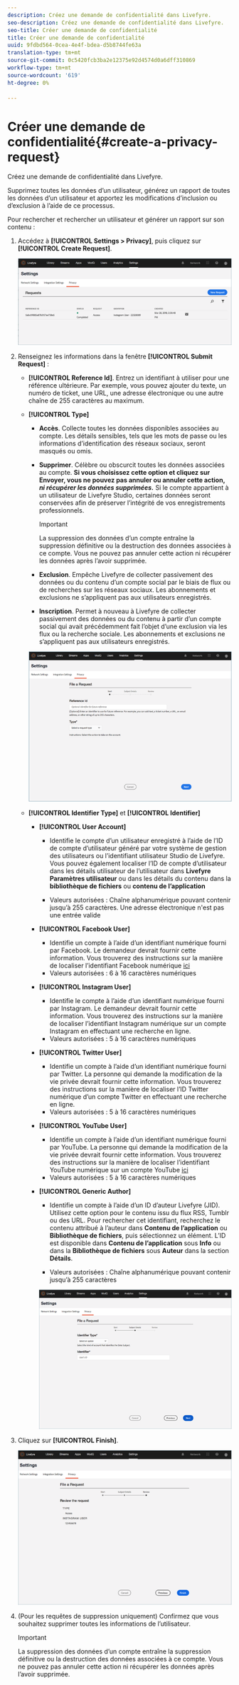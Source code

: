 ```yaml
---
description: Créez une demande de confidentialité dans Livefyre.
seo-description: Créez une demande de confidentialité dans Livefyre.
seo-title: Créer une demande de confidentialité
title: Créer une demande de confidentialité
uuid: 9fdbd564-0cea-4e4f-bdea-d5b8744fe63a
translation-type: tm+mt
source-git-commit: 0c5420fcb3ba2e12375e92d4574d0a6dff310869
workflow-type: tm+mt
source-wordcount: '619'
ht-degree: 0%

---
```



# Créer une demande de confidentialité{#create-a-privacy-request}

Créez une demande de confidentialité dans Livefyre.

Supprimez toutes les données d’un utilisateur, générez un rapport de toutes les données d’un utilisateur et apportez les modifications d’inclusion ou d’exclusion à l’aide de ce processus.

Pour rechercher et rechercher un utilisateur et générer un rapport sur son contenu :

1. Accédez à **[!UICONTROL Settings > Privacy]**, puis cliquez sur **[!UICONTROL Create Request]**.

   ![](assets/privacypage1.png)

1. Renseignez les informations dans la fenêtre **[!UICONTROL Submit Request]** :

   * **[!UICONTROL Reference Id]**. Entrez un identifiant à utiliser pour une référence ultérieure. Par exemple, vous pouvez ajouter du texte, un numéro de ticket, une URL, une adresse électronique ou une autre chaîne de 255 caractères au maximum.
   * **[!UICONTROL Type]**

      * **Accès**. Collecte toutes les données disponibles associées au compte. Les détails sensibles, tels que les mots de passe ou les informations d’identification des réseaux sociaux, seront masqués ou omis.

      * **Supprimer**. Célèbre ou obscurcit toutes les données associées au compte. **Si vous choisissez cette option et cliquez sur Envoyer, vous ne pouvez pas annuler ou annuler cette action,  *ni récupérer les données supprimées.*** Si le compte appartient à un utilisateur de Livefyre Studio, certaines données seront conservées afin de préserver l’intégrité de vos enregistrements professionnels.

         >[!IMPORTANT]
         >
         >La suppression des données d’un compte entraîne la suppression définitive ou la destruction des données associées à ce compte. Vous ne pouvez pas annuler cette action ni récupérer les données après l’avoir supprimée.

      * **Exclusion**. Empêche Livefyre de collecter passivement des données ou du contenu d’un compte social par le biais de flux ou de recherches sur les réseaux sociaux. Les abonnements et exclusions ne s’appliquent pas aux utilisateurs enregistrés.
      * **Inscription**. Permet à nouveau à Livefyre de collecter passivement des données ou du contenu à partir d’un compte social qui avait précédemment fait l’objet d’une exclusion via les flux ou la recherche sociale. Les abonnements et exclusions ne s’appliquent pas aux utilisateurs enregistrés.

      ![](assets/privacypage2.png)

   * **[!UICONTROL Identifier Type]** et **[!UICONTROL Identifier]**

      * **[!UICONTROL User Account]**

         * Identifie le compte d’un utilisateur enregistré à l’aide de l’ID de compte d’utilisateur généré par votre système de gestion des utilisateurs ou l’identifiant utilisateur Studio de Livefyre. Vous pouvez également localiser l’ID de compte d’utilisateur dans les détails utilisateur de l’utilisateur dans **Livefyre** **Paramètres utilisateur** ou dans les détails du contenu dans la **bibliothèque de fichiers** ou **contenu de l’application**

         * Valeurs autorisées : Chaîne alphanumérique pouvant contenir jusqu’à 255 caractères. Une adresse électronique n&#39;est pas une entrée valide
      * **[!UICONTROL Facebook User]**

         * Identifie un compte à l’aide d’un identifiant numérique fourni par Facebook. Le demandeur devrait fournir cette information. Vous trouverez des instructions sur la manière de localiser l’identifiant Facebook numérique [ici](https://www.facebook.com/help/1397933243846983?helpref=faq_content)
         * Valeurs autorisées : 6 à 16 caractères numériques
      * **[!UICONTROL Instagram User]**

         * Identifie le compte à l’aide d’un identifiant numérique fourni par Instagram. Le demandeur devrait fournir cette information. Vous trouverez des instructions sur la manière de localiser l’identifiant Instagram numérique sur un compte Instagram en effectuant une recherche en ligne.
         * Valeurs autorisées : 5 à 16 caractères numériques
      * **[!UICONTROL Twitter User]**

         * Identifie un compte à l’aide d’un identifiant numérique fourni par Twitter. La personne qui demande la modification de la vie privée devrait fournir cette information. Vous trouverez des instructions sur la manière de localiser l’ID Twitter numérique d’un compte Twitter en effectuant une recherche en ligne.
         * Valeurs autorisées : 5 à 16 caractères numériques
      * **[!UICONTROL YouTube User]**

         * Identifie un compte à l’aide d’un identifiant numérique fourni par YouTube. La personne qui demande la modification de la vie privée devrait fournir cette information. Vous trouverez des instructions sur la manière de localiser l’identifiant YouTube numérique sur un compte YouTube [ici](https://support.google.com/youtube/answer/3250431?hl=en)
         * Valeurs autorisées : 5 à 16 caractères numériques
      * **[!UICONTROL Generic Author]**

         * Identifie un compte à l’aide d’un ID d’auteur Livefyre (JID). Utilisez cette option pour le contenu issu du flux RSS, Tumblr ou des URL. Pour rechercher cet identifiant, recherchez le contenu attribué à l’auteur dans **Contenu de l’application** ou **Bibliothèque de fichiers**, puis sélectionnez un élément. L’ID est disponible dans **Contenu de l’application** sous **Info** ou dans la **Bibliothèque de fichiers** sous **Auteur** dans la section **Détails**.

         * Valeurs autorisées : Chaîne alphanumérique pouvant contenir jusqu’à 255 caractères

         ![](assets/privacypage3.png)








1. Cliquez sur **[!UICONTROL Finish]**.

   ![](assets/privacypage4.png)

1. (Pour les requêtes de suppression uniquement) Confirmez que vous souhaitez supprimer toutes les informations de l’utilisateur.

   >[!IMPORTANT]
   >
   >La suppression des données d’un compte entraîne la suppression définitive ou la destruction des données associées à ce compte. Vous ne pouvez pas annuler cette action ni récupérer les données après l’avoir supprimée.

